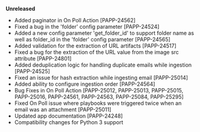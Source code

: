 **Unreleased**
* Added paginator in On Poll Action [PAPP-24562]
* Fixed a bug in the 'folder' config parameter [PAPP-24524]
* Added a new config parameter 'get_folder_id' to support folder name as well as folder_id in the 'folder' config parameter [PAPP-24565]
* Added validation for the extraction of URL artifacts [PAPP-24517]
* Fixed a bug for the extraction of the URL value from the image src attribute [PAPP-24801]
* Added deduplication logic for handling duplicate emails while ingestion [PAPP-24525]
* Fixed an issue for hash extraction while ingesting email [PAPP-25014]
* Added ability to configure ingestion order [PAPP-24564]
* Bug Fixes in On Poll Action [PAPP-25012, PAPP-25013, PAPP-25015, PAPP-25016, PAPP-24561, PAPP-24563, PAPP-25084, PAPP-25295]
* Fixed On Poll issue where playbooks were triggered twice when an email was an attachment [PAPP-25011]
* Updated app documentation [PAPP-24248]
* Compatibility changes for Python 3 support
